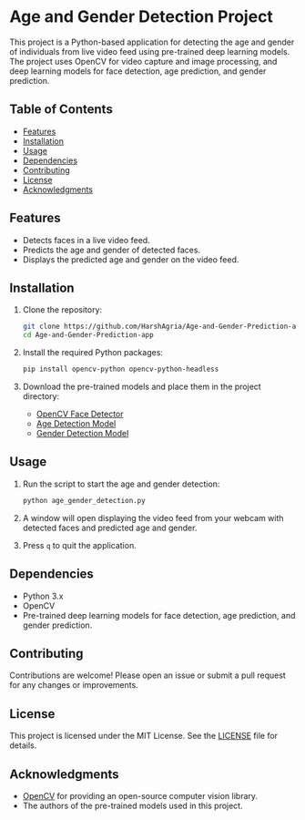 # Age and Gender Detection Project

This project is a Python-based application for detecting the age and gender of individuals from live video feed using pre-trained deep learning models. The project uses OpenCV for video capture and image processing, and deep learning models for face detection, age prediction, and gender prediction.

## Table of Contents

- [Features](#features)
- [Installation](#installation)
- [Usage](#usage)
- [Dependencies](#dependencies)
- [Contributing](#contributing)
- [License](#license)
- [Acknowledgments](#acknowledgments)

## Features

- Detects faces in a live video feed.
- Predicts the age and gender of detected faces.
- Displays the predicted age and gender on the video feed.

## Installation

1. Clone the repository:
    ```sh
    git clone https://github.com/HarshAgria/Age-and-Gender-Prediction-app.git
    cd Age-and-Gender-Prediction-app
    ```

2. Install the required Python packages:
    ```sh
    pip install opencv-python opencv-python-headless
    ```

3. Download the pre-trained models and place them in the project directory:
    - [OpenCV Face Detector](https://github.com/spmallick/learnopencv/tree/master/AgeGender/opencv_face_detector.pbtxt)
    - [Age Detection Model](https://github.com/spmallick/learnopencv/tree/master/AgeGender/age_net.caffemodel)
    - [Gender Detection Model](https://github.com/spmallick/learnopencv/tree/master/AgeGender/gender_net.caffemodel)

## Usage

1. Run the script to start the age and gender detection:
    ```sh
    python age_gender_detection.py
    ```

2. A window will open displaying the video feed from your webcam with detected faces and predicted age and gender.

3. Press `q` to quit the application.

## Dependencies

- Python 3.x
- OpenCV
- Pre-trained deep learning models for face detection, age prediction, and gender prediction.

## Contributing

Contributions are welcome! Please open an issue or submit a pull request for any changes or improvements.

## License

This project is licensed under the MIT License. See the [LICENSE](LICENSE) file for details.

## Acknowledgments

- [OpenCV](https://opencv.org/) for providing an open-source computer vision library.
- The authors of the pre-trained models used in this project.

